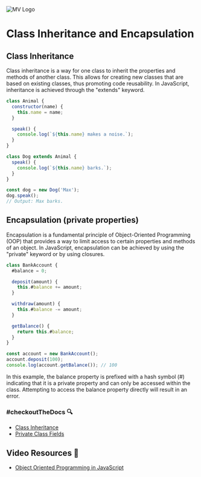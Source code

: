 ![MV Logo](/logo.jpg)

# Class Inheritance and Encapsulation

## Class Inheritance
Class inheritance is a way for one class to inherit the properties and methods of another class. This allows for creating new classes that are based on existing classes, thus promoting code reusability. In JavaScript, inheritance is achieved through the "extends" keyword.

```js
class Animal {
  constructor(name) {
    this.name = name;
  }

  speak() {
    console.log(`${this.name} makes a noise.`);
  }
}

class Dog extends Animal {
  speak() {
    console.log(`${this.name} barks.`);
  }
}

const dog = new Dog('Max');
dog.speak();
// Output: Max barks.
```

## Encapsulation (private properties)
Encapsulation is a fundamental principle of Object-Oriented Programming (OOP) that provides a way to limit access to certain properties and methods of an object. In JavaScript, encapsulation can be achieved by using the "private" keyword or by using closures.

```js
class BankAccount {
  #balance = 0;

  deposit(amount) {
    this.#balance += amount;
  }

  withdraw(amount) {
    this.#balance -= amount;
  }

  getBalance() {
    return this.#balance;
  }
}

const account = new BankAccount();
account.deposit(100);
console.log(account.getBalance()); // 100
```

In this example, the balance property is prefixed with a hash symbol (#) indicating that it is a private property and can only be accessed within the class. Attempting to access the balance property directly will result in an error.

### #checkoutTheDocs 🔍
- [Class Inheritance](https://developer.mozilla.org/en-US/docs/Web/JavaScript/Reference/Classes/extends)
- [Private Class Fields](https://developer.mozilla.org/en-US/docs/Web/JavaScript/Reference/Classes/Private_class_fields)

## Video Resources 🎥
- [Object Oriented Programming in JavaScript](https://www.youtube.com/watch?v=PFmuCDHHpwk)
